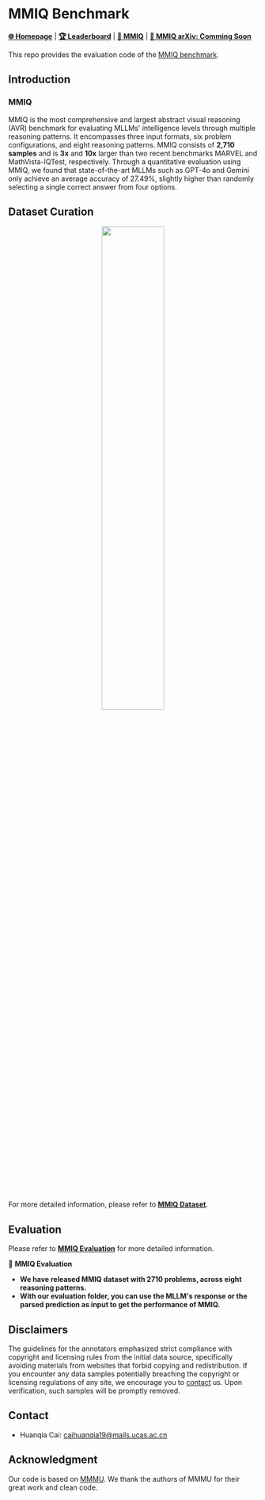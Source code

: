 # MMIQ Benchmark

[**🌐 Homepage**](https://acechq.github.io/MMIQ-benchmark/) | [**🏆 Leaderboard**](https://acechq.github.io/MMIQ-benchmark/#leaderboard) | [**🤗 MMIQ**](https://huggingface.co/datasets/huanqia/MMIQ) | [**📖 MMIQ arXiv: Comming Soon**]() 

This repo provides the evaluation code of the [MMIQ benchmark](https://acechq.github.io/MMIQ-benchmark/).


## Introduction

###  MMIQ

MMIQ is the most comprehensive and largest abstract visual reasoning (AVR) benchmark for evaluating MLLMs' intelligence levels through multiple reasoning patterns. It encompasses three input formats, six problem configurations, and eight reasoning patterns. MMIQ consists of **2,710 samples** and is **3x** and **10x** larger than two recent benchmarks MARVEL and MathVista-IQTest, respectively. Through a quantitative evaluation using MMIQ, we found that state-of-the-art MLLMs such as GPT-4o and Gemini only achieve an average accuracy of 27.49%, slightly higher than randomly selecting a single correct answer from four options.


## Dataset Curation
<div align="center">
<img src="https://acechq.github.io/MMIQ-benchmark/static/imgs/MMIQ_distribution.png" width="50%">
</div>

For more detailed information, please refer to [**MMIQ Dataset**](https://huggingface.co/datasets/MMIQ/).

## Evaluation

Please refer to [**MMIQ Evaluation**](mmiq) for more detailed information.


🎯 **MMIQ Evaluation**

- **We have released MMIQ dataset with 2710 problems, across eight reasoning patterns.**
- **With our evaluation folder, you can use the MLLM's response or the parsed prediction as input to get the performance of MMIQ.**


## Disclaimers
The guidelines for the annotators emphasized strict compliance with copyright and licensing rules from the initial data source, specifically avoiding materials from websites that forbid copying and redistribution. 
If you encounter any data samples potentially breaching the copyright or licensing regulations of any site, we encourage you to [contact](#contact) us. Upon verification, such samples will be promptly removed.

## Contact
- Huanqia Cai: caihuanqia19@mails.ucas.ac.cn

## Acknowledgment
Our code is based on [MMMU](https://github.com/MMMU-Benchmark/MMMU). We thank the authors of MMMU for their great work and clean code.

